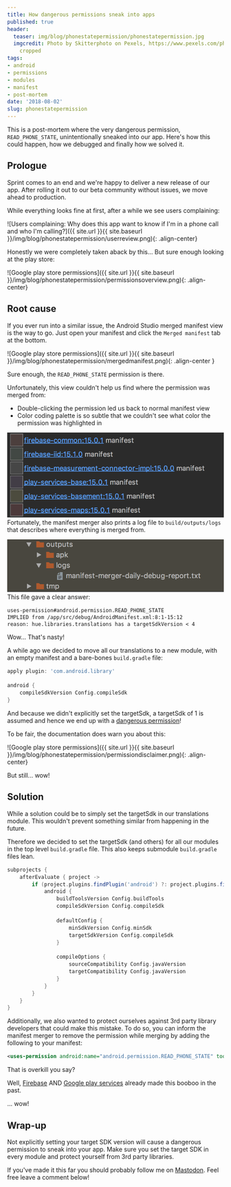 ```yaml
---
title: How dangerous permissions sneak into apps
published: true
header:
  teaser: img/blog/phonestatepermission/phonestatepermission.jpg
  imgcredit: Photo by Skitterphoto on Pexels, https://www.pexels.com/photo/brown-wooden-mouse-trap-with-cheese-bait-on-top-633881/,
    cropped
tags:
- android
- permissions
- modules
- manifest
- post-mortem
date: '2018-08-02'
slug: phonestatepermission
---
```


This is a post-mortem where the very dangerous permission, `READ_PHONE_STATE`, unintentionally sneaked into our app. Here's how this could happen, how we debugged and finally how we solved it.

## Prologue
Sprint comes to an end and we're happy to deliver a new release of our app. After rolling it out to our beta community without issues, we move ahead to production.

While everything looks fine at first, after a while we see users complaining:

![Users complaining: Why does this app want to know if I'm in a phone call and who I'm calling?]({{ site.url }}{{ site.baseurl }}/img/blog/phonestatepermission/userreview.png){: .align-center}

Honestly we were completely taken aback by this... But sure enough looking at the play store:

![Google play store permissions]({{ site.url }}{{ site.baseurl }}/img/blog/phonestatepermission/permissionsoverview.png){: .align-center}

## Root cause
If you ever run into a similar issue, the Android Studio merged manifest view is the way to go. Just open your manifest and click the `Merged manifest` tab at the bottom.

![Google play store permissions]({{ site.url }}{{ site.baseurl }}/img/blog/phonestatepermission/mergedmanifest.png){: .align-center }

Sure enough, the `READ_PHONE_STATE` permission is there.

Unfortunately, this view couldn't help us find where the permission was merged from:

- Double-clicking the permission led us back to normal manifest view
- Color coding palette is so subtle that we couldn't see what color the permission was highlighted in

![Color highlighting of manifest merger needs an extremely trained eye to map it on the legend](./mergedmanifestcolors.png)
Fortunately, the manifest merger also prints a log file to `build/outputs/logs` that describes where everything is merged from.

![Output logs of the manifest merger are located at build/outputs/logs](./manifestmerger.png)
This file gave a clear answer:

```text
uses-permission#android.permission.READ_PHONE_STATE
IMPLIED from /app/src/debug/AndroidManifest.xml:8:1-15:12
reason: hue.libraries.translations has a targetSdkVersion < 4
```

Wow... That's nasty!

A while ago we decided to move all our translations to a new module, with an empty manifest and a bare-bones `build.gradle` file:

```groovy
apply plugin: 'com.android.library'

android {
    compileSdkVersion Config.compileSdk
}
```

And because we didn't explicitly set the targetSdk, a targetSdk of 1 is assumed and hence we end up with a [dangerous permission](https://developer.android.com/reference/android/Manifest.permission.html#READ_PHONE_STATE)!

To be fair, the documentation does warn you about this:

![Google play store permissions]({{ site.url }}{{ site.baseurl }}/img/blog/phonestatepermission/permissiondisclaimer.png){: .align-center}

But still... wow!

## Solution
While a solution could be to simply set the targetSdk in our translations module. This wouldn't prevent something similar from happening in the future.

Therefore we decided to set the targetSdk (and others) for all our modules in the top level `build.gradle` file. This also keeps submodule `build.gradle` files lean.

```groovy
subprojects {
    afterEvaluate { project ->
        if (project.plugins.findPlugin('android') ?: project.plugins.findPlugin('android-library')) {
            android {
                buildToolsVersion Config.buildTools
                compileSdkVersion Config.compileSdk

                defaultConfig {
                    minSdkVersion Config.minSdk
                    targetSdkVersion Config.compileSdk
                }

                compileOptions {
                    sourceCompatibility Config.javaVersion
                    targetCompatibility Config.javaVersion
                }
            }
        }
    }
}
```

Additionally, we also wanted to protect ourselves against 3rd party library developers that could make this mistake. To do so, you can inform the manifest merger to remove the permission while merging by adding the following to your manifest:

```xml
<uses-permission android:name="android.permission.READ_PHONE_STATE" tools:node="remove"/>
```

That is overkill you say?

Well, [Firebase](https://github.com/firebase/quickstart-unity/issues/68) AND [Google play services](https://developers.google.com/android/guides/releases#november_2016_version_100) already made this booboo in the past.

... wow!

## Wrap-up
Not explicitly setting your target SDK version will cause a dangerous permission to sneak into your app. Make sure you set the target SDK in every module and protect yourself from 3rd party libraries.

If you've made it this far you should probably follow me on [Mastodon](https://androiddev.social/@Jeroenmols). Feel free leave a comment below!
